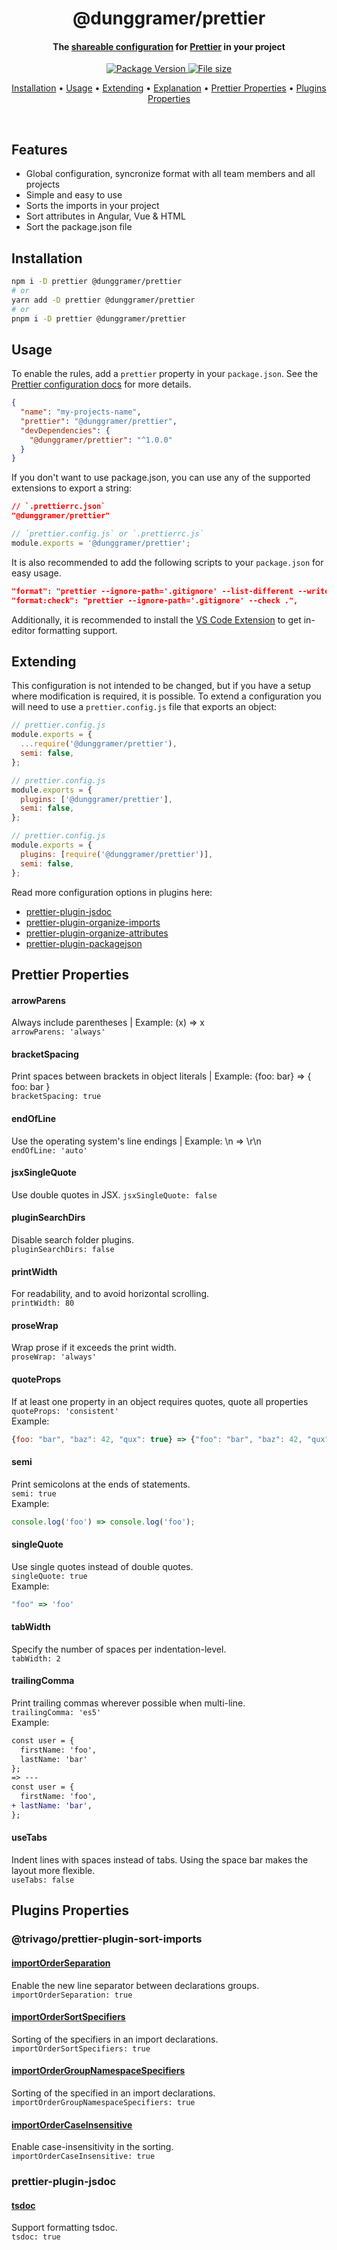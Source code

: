 <!-- Title -->
<h1 align="center">
  @dunggramer/prettier
</h1>

<!-- Description -->
<h4 align="center"> 
  The <a href="https://prettier.io/docs/en/configuration.html#sharing-configurations">shareable configuration</a>
  for <a href="https://prettier.io/">Prettier</a> in your project
</h4>

<!-- Badges -->
<p align="center">
  <a href="https://www.npmjs.com/package/@dunggramer/prettier">
    <img
      src="https://img.shields.io/npm/v/@dunggramer/prettier?style=flat-square"
      alt="Package Version"
    />
  </a>

  <a href="https://www.npmjs.com/package/@dunggramer/prettier">
    <img
      src="https://img.badgesize.io/DungGramer/prettier/master/prettier.config.js.svg?label=File_size"
      alt="File size"
    />
  </a>
</p>

<!-- Quicklinks -->
<p align="center">
  <a href="#installation">Installation</a> •
  <a href="#usage">Usage</a> •
  <a href="#extending">Extending</a> •
  <a href="#explanation">Explanation</a> • 
  <a href="#prettier-properties">Prettier Properties</a> • 
  <a href="#plugins-properties">Plugins Properties</a>
</p>

<br>

## Features

- Global configuration, syncronize format with all team members and all projects
- Simple and easy to use
- Sorts the imports in your project
- Sort attributes in Angular, Vue & HTML
- Sort the package.json file

## Installation

```bash
npm i -D prettier @dunggramer/prettier
# or
yarn add -D prettier @dunggramer/prettier
# or
pnpm i -D prettier @dunggramer/prettier
```

## Usage

To enable the rules, add a `prettier` property in your `package.json`. See the [Prettier configuration docs](https://prettier.io/docs/en/configuration.html) for more details.

```json
{
  "name": "my-projects-name",
  "prettier": "@dunggramer/prettier",
  "devDependencies": {
    "@dunggramer/prettier": "^1.0.0"
  }
}
```

If you don't want to use package.json, you can use any of the supported extensions to export a string:

```json
// `.prettierrc.json`
"@dunggramer/prettier"
```

```js
// `prettier.config.js` or `.prettierrc.js`
module.exports = '@dunggramer/prettier';
```

It is also recommended to add the following scripts to your `package.json` for easy usage.

```json
"format": "prettier --ignore-path='.gitignore' --list-different --write .",
"format:check": "prettier --ignore-path='.gitignore' --check .",
```

Additionally, it is recommended to install the [VS Code Extension](https://marketplace.visualstudio.com/items?itemName=esbenp.prettier-vscode) to get in-editor formatting support.

## Extending

This configuration is not intended to be changed, but if you have a setup where modification is required, it is possible. To extend a configuration you will need to use a `prettier.config.js` file that exports an object:

```javascript
// prettier.config.js
module.exports = {
  ...require('@dunggramer/prettier'),
  semi: false,
};
```

```javascript
// prettier.config.js
module.exports = {
  plugins: ['@dunggramer/prettier'],
  semi: false,
};
```

```javascript
// prettier.config.js
module.exports = {
  plugins: [require('@dunggramer/prettier')],
  semi: false,
};
```

Read more configuration options in plugins here:

- [prettier-plugin-jsdoc](https://github.com/homer0/packages/tree/main/packages/public/prettier-plugin-jsdoc#readme)
- [prettier-plugin-organize-imports](https://github.com/trivago/prettier-plugin-sort-imports#readme)
- [prettier-plugin-organize-attributes](https://github.com/NiklasPor/prettier-plugin-organize-attributes#readme)
- [prettier-plugin-packagejson](https://github.com/matzkoh/prettier-plugin-packagejson#readme)

## Prettier Properties

#### arrowParens

Always include parentheses | Example: (x) => x  
`arrowParens: 'always'`

#### bracketSpacing

Print spaces between brackets in object literals | Example: {foo: bar} => { foo: bar }  
`bracketSpacing: true`

#### endOfLine

Use the operating system's line endings | Example: \n => \r\n  
`endOfLine: 'auto'`

#### jsxSingleQuote

Use double quotes in JSX.
`jsxSingleQuote: false`

#### pluginSearchDirs

Disable search folder plugins.  
`pluginSearchDirs: false`

#### printWidth

For readability, and to avoid horizontal scrolling.  
`printWidth: 80`

#### proseWrap

Wrap prose if it exceeds the print width.  
`proseWrap: 'always'`

#### quoteProps

If at least one property in an object requires quotes, quote all properties  
`quoteProps: 'consistent'`  
Example:

```js
{foo: "bar", "baz": 42, "qux": true} => {"foo": "bar", "baz": 42, "qux": true}
```

#### semi

Print semicolons at the ends of statements.  
`semi: true`  
Example:

```js
console.log('foo') => console.log('foo');
```

#### singleQuote

Use single quotes instead of double quotes.  
`singleQuote: true`  
Example:

```js
"foo" => 'foo'
```

#### tabWidth

Specify the number of spaces per indentation-level.  
`tabWidth: 2`

#### trailingComma

Print trailing commas wherever possible when multi-line.  
`trailingComma: 'es5'`  
Example:

```diff
const user = {
  firstName: 'foo',
  lastName: 'bar'
};
=> ---
const user = {
  firstName: 'foo',
+ lastName: 'bar',
};
```

#### useTabs

Indent lines with spaces instead of tabs. Using the space bar makes the layout more flexible.  
`useTabs: false`

## Plugins Properties

### @trivago/prettier-plugin-sort-imports

#### [importOrderSeparation](https://github.com/trivago/prettier-plugin-sort-imports#importorderseparation)

Enable the new line separator between declarations groups.  
`importOrderSeparation: true`

#### [importOrderSortSpecifiers](https://github.com/trivago/prettier-plugin-sort-imports#importordersortspecifiers)

Sorting of the specifiers in an import declarations.  
`importOrderSortSpecifiers: true`

#### [importOrderGroupNamespaceSpecifiers](https://github.com/trivago/prettier-plugin-sort-imports#importordergroupnamespacespecifiers)

Sorting of the specified in an import declarations.  
`importOrderGroupNamespaceSpecifiers: true`

#### [importOrderCaseInsensitive](https://github.com/trivago/prettier-plugin-sort-imports#importordercaseinsensitive)

Enable case-insensitivity in the sorting.  
`importOrderCaseInsensitive: true`

### prettier-plugin-jsdoc

#### [tsdoc](https://github.com/hosseinmd/prettier-plugin-jsdoc#tsdoc)

Support formatting tsdoc.  
`tsdoc: true`
